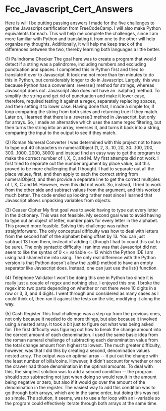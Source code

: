 # Fcc_Javascript_Cert_Answers

Here is will I be putting passing answers I made for the five challenges to get the Javascript certification from FreeCodeCamp. I will also make Python equivalents for each. This will help me complete the challenges, since I am more familiar with Python and translating it from one to the other will help organize my thoughts. Additionally, it will help me keep track of the differences between the two, thereby learning both languages a little better.

(1) Palindrome Checker 
The goal here was to create a program that would detect if a string was a palindrome, including numbers and excluding punctuation and spaces. 
I completed this in Python first and tried to translate it over to Javascript. It took me not more than ten minutes to do this in Python, but considerably longer to do in Javascript. Largely, this was because Python has a convenient .reverse() method for strings, whereas Javascript does not. Javascript also does not have an .isalpha() method. To simplify the string and get rid of punctuation and make it lower case, therefore, required testing it against a regex, separately replacing spaces, and then setting it to lower case. Having done that, I made a simple for, if loop comparing the string from both sides and returning true if they match.
Later on, I learned that there is a .reverse() method in Javascript, but only for arrays. So, I made an alternative which uses the same regex filtering, but then turns the string into an array, reverses it, and turns it back into a string, comparing the input to the output to see if they match.

(2) Roman Numeral Converter
I was determined with this project not to have to type out 40 characters in numeralObject (1, 2, 3...10, 20, 30...100, 200, 300...1000, 2000, 3000) and instead find an easy way to get the program to make the correct number of I, X, C, and M. My first attempts did not work. I first tried to separate out the number argument by place value, but this proved to be more challenging that I thought. I had to separate out all the place values, first, and then apply to each the correct string from numeralObject, and then provide a separate line to get the correct multiples of I, X, C and M. However, even this did not work. So, instead, I tried to work from the other side and subtract values from the argument, and this worked much better. The code ended up looking rather neat since I learned that Javascript allows unpacking variables from objects.

(3) Ceaser Cipher
My first goal was to avoid having to type out every letter in the dictionary. This was not feasible. My second goal was to avoid having to type out an object of letter, number pairs for every letter in the alphabet. This proved more feasible. Solving this challenge was rather straightforward. The only conceptual difficulty was how to deal with letters from the second half of the alphabet being offset by 13. You can just subtract 13 from them, instead of adding it (though I had to count this out to be sure). The only syntactic difficulty I ran into was that Javascript did not seem to like the syntax of 0 <= variable <= 12 which the Python IDE I am using had shamed me into using. The only real difference with the Python version is that Python doesn't allow the .split() method to have an empty seperator like Javascript does. Instead, one can just use the list() function. 

(4) Telephone Validator
I won't be doing this one in Python too since it is really just a couple of regex and nothing else. I enjoyed this one. I broke the regex into two parts depending on whether or not there were 10 digits in a row or 3, 3, and 4 digits. I went through and considered as many cases as I could think of, then ran it against the tests on the site, modifying it along the way. 

(5) Cash Register
This final challenge was a step up from the previous ones, not only because it needed to do more things, but also because it involved using a nested array. It took a bit just to figure out what was being asked for. The first difficulty was figuring out how to break the change amount into the correct amount of each denomination. I used the same basic idea from the roman numeral challenge of subtracting each denomination value from the total change amount from highest to lowest. The much greater difficulty, however, was that I did this by creating a second, denomination values nested array. The output was an optimal array -- it put out the change with the least number of bills/coins. However, it didn't account for whether or not the drawer had those denomination in the optimal amounts. To deal with this, the simplest solution was to add a second condition -- the program should stop subtracting not just when doing so would result in the amount being negative or zero, but also if it would go over the amount of the denomination in the register. The easiest way to add this condition was to go through both arrays, which are in the same order, but doing this was not so simple. The solution, it seems, was to use a for loop with an i-variable so the program could effectively iterate through both arrays at the same time.
